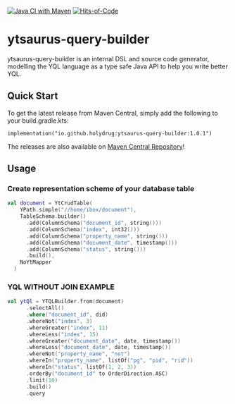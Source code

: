 [![Java CI with Maven](https://github.com/holydrug/yandex-backup-util/actions/workflows/maven-build.yml/badge.svg)](https://github.com/holydrug/ytsaurus-query-builder/actions/workflows/ci.yml)
[![Hits-of-Code](https://hitsofcode.com/github/holydrug/ytsaurus-query-builder)](https://hitsofcode.com/github/holydrug/ytsaurus-query-builder/view)

ytsaurus-query-builder
====

ytsaurus-query-builder is an internal DSL and source code generator, modelling the YQL language as a type safe Java API to help you write better YQL. 

## Quick Start
To get the latest release from Maven Central, simply add the following to your build.gradle.kts:

```
implementation("io.github.holydrug:ytsaurus-query-builder:1.0.1")
```

The releases are also available on [Maven Central Repository](https://central.sonatype.com/artifact/io.github.holydrug/ytsaurus-query-builder)!

## Usage

### Create representation scheme of your database table

```kotlin
val document = YtCrudTable(
    YPath.simple("//home/ibox/document"),
    TableSchema.builder()
      .add(ColumnSchema("document_id", string()))
      .add(ColumnSchema("index", int32()))
      .add(ColumnSchema("property_name", string()))
      .add(ColumnSchema("document_date", timestamp()))
      .add(ColumnSchema("status", string()))
      .build(),
    NoYtMapper
  )
```

### YQL WITHOUT JOIN EXAMPLE

```kotlin
val ytQl = YTQLBuilder.from(document)
      .selectAll()
      .where("document_id", did)
      .whereNot("index", 3)
      .whereGreater("index", 11)
      .whereLess("index", 15)
      .whereGreater("document_date", date, timestamp())
      .whereLess("document_date", date, timestamp())
      .whereNot("property_name", "not")
      .whereIn("property_name", listOf("pg", "pid", "rid"))
      .whereIn("status", listOf(1, 2, 3))
      .orderBy("document_id" to OrderDirection.ASC)
      .limit(10)
      .build()
      .query
```
